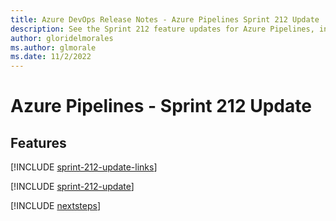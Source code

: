 ```yaml
---
title: Azure DevOps Release Notes - Azure Pipelines Sprint 212 Update
description: See the Sprint 212 feature updates for Azure Pipelines, including next steps.
author: gloridelmorales
ms.author: glmorale
ms.date: 11/2/2022
---
```


# Azure Pipelines - Sprint 212 Update

## Features

[!INCLUDE [sprint-212-update-links](../includes/pipelines/sprint-212-update-links.md)]

[!INCLUDE [sprint-212-update](../includes/pipelines/sprint-212-update.md)]

[!INCLUDE [nextsteps](../includes/nextsteps.md)]